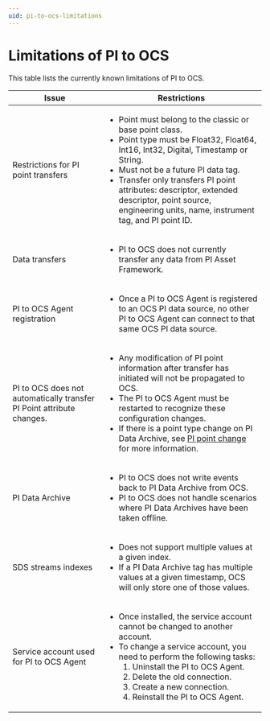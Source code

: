 ```yaml
---
uid: pi-to-ocs-limitations
---
```


# Limitations of PI to OCS

This table lists the currently known limitations of PI to OCS.

| Issue | Restrictions | 
| ------------- | ----------------- | 
| Restrictions for PI point transfers | <ul><li>Point must belong to the classic or base point class.</li><li>Point type must be Float32, Float64, Int16, Int32, Digital, Timestamp or String.</li><li>Must not be a future PI data tag.</li><li>Transfer only transfers PI point attributes: descriptor, extended descriptor, point source, engineering units, name, instrument tag, and PI point ID.</li></ul> |
| Data transfers | <ul><li>PI to OCS does not currently transfer any data from PI Asset Framework.</li></ul> |
| PI to OCS Agent registration | <ul><li>Once a PI to OCS Agent is registered to an OCS PI data source, no other PI to OCS Agent can connect to that same OCS PI data source.</li></ul> |
| PI to OCS does not automatically transfer PI Point attribute changes. | <ul><li>Any modification of PI point information after transfer has initiated will not be propagated to OCS.</li><li>The PI to OCS Agent must be restarted to recognize these configuration changes.</li><li>If there is a point type change on PI Data Archive, see [PI point change](xref:pi-point-change) for more information.</li></ul> |
| PI Data Archive | <ul><li>PI to OCS does not write events back to PI Data Archive from OCS.</li><li>PI to OCS does not handle scenarios where PI Data Archives have been taken offline.</li></ul> |
| SDS streams indexes | <ul><li>Does not support multiple values at a given index.</li><li>If a PI Data Archive tag has multiple values at a given timestamp, OCS will only store one of those values.</li></ul> |
| Service account used for PI to OCS Agent | <ul><li>Once installed, the service account cannot be changed to another account.</li><li>To change a service account, you need to perform the following tasks:<ol><li>Uninstall the PI to OCS Agent.</li><li>Delete the old connection.</li><li>Create a new connection.</li><li>Reinstall the PI to OCS Agent.</li></ol></li></ul> |